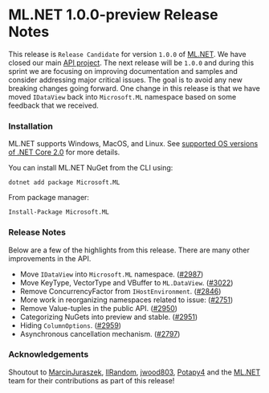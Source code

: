 # ML.NET 1.0.0-preview Release Notes

This release is `Release Candidate` for version `1.0.0` of [ML.NET](https://aka.ms/mlnet). We have closed our main [API project](https://github.com/dotnet/machinelearning/projects/13). The next release will be `1.0.0` and during this sprint we are focusing on improving documentation and samples and consider addressing major critical issues. The goal is to avoid any new breaking changes going forward. One change in this release is that we have moved `IDataView` back into `Microsoft.ML` namespace based on some feedback that we received.

### Installation

ML.NET supports Windows, MacOS, and Linux. See [supported OS versions of .NET Core 2.0](https://github.com/dotnet/core/blob/master/release-notes/2.0/2.0-supported-os.md) for more details.

You can install ML.NET NuGet from the CLI using:
```
dotnet add package Microsoft.ML
```

From package manager:
```
Install-Package Microsoft.ML
```

### Release Notes

Below are a few of the highlights from this release. There are many other improvements in the API.

* Move `IDataView` into `Microsoft.ML` namespace. ([#2987](https://github.com/dotnet/machinelearning/pull/2987))
* Move KeyType, VectorType and VBuffer to `ML.DataView`. ([#3022](https://github.com/dotnet/machinelearning/pull/3022))
* Remove ConcurrencyFactor from `IHostEnvironment`. ([#2846](https://github.com/dotnet/machinelearning/pull/2846))
* More work in reorganizing namespaces related to issue: ([#2751](https://github.com/dotnet/machinelearning/issues/2751))
* Remove Value-tuples in the public API. ([#2950](https://github.com/dotnet/machinelearning/pull/2950))
* Categorizing NuGets into preview and stable. ([#2951](https://github.com/dotnet/machinelearning/pull/2951))
* Hiding `ColumnOptions`. ([#2959](https://github.com/dotnet/machinelearning/pull/2959))
* Asynchronous cancellation mechanism. ([#2797](https://github.com/dotnet/machinelearning/pull/2797))

### Acknowledgements

Shoutout to [MarcinJuraszek](https://github.com/MarcinJuraszek),
[llRandom](https://github.com/llRandom),
[jwood803](https://github.com/jwood803), [Potapy4](https://github.com/Potapy4) and the [ML.NET](https://aka.ms/mlnet) team for their
contributions as part of this release!
